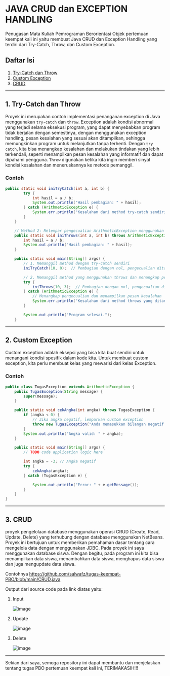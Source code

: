 
# JAVA CRUD dan EXCEPTION HANDLING
Penugasan Mata Kuliah Pemrograman Berorientasi Objek pertemuan keempat kali ini yaitu membuat Java CRUD dan Exception Handling yang terdiri dari Try-Catch, Throw, dan Custom Exception.

## Daftar Isi
1. [ Try-Catch dan Throw](https://github.com/salwafz/tugas-keempat-PBO/blob/main/ThrowsTryCatch.java)
2. [ Custom Exception](https://github.com/salwafz/tugas-keempat-PBO/blob/main/TugasException.java)
3. [ CRUD](https://github.com/salwafz/tugas-keempat-PBO/blob/main/CRUD.java)

---
## 1. Try-Catch dan Throw
Proyek ini merupakan contoh implementasi penanganan exception di Java menggunakan `try-catch` dan `throw`. Exception adalah kondisi abnormal yang terjadi selama eksekusi program, yang dapat menyebabkan program tidak berjalan dengan semestinya, dengan menggunakan exception handling, pesan kesalahan yang sesuai akan ditampilkan, sehingga memungkinkan program untuk melanjutkan tanpa terhenti.
Dengan `try catch`, kita bisa menangkap kesalahan dan melakukan tindakan yang lebih terkendali, seperti menampilkan pesan kesalahan yang informatif dan dapat dipahami pengguna.
`Throw` digunakan ketika kita ingin memberi sinyal kondisi kesalahan dan meneruskannya ke metode pemanggil.
### Contoh 
```` java
public static void iniTryCatch(int a, int b) {
        try {
            int hasil = a / b;
            System.out.println("Hasil pembagian: " + hasil);
        } catch (ArithmeticException e) {
            System.err.println("Kesalahan dari method try-catch sendiri: Pembagian dengan nol tidak diperbolehkan.");
        }
    }

    // Method 2: Melempar pengecualian ArithmeticException menggunakan throws
    public static void iniThrows(int a, int b) throws ArithmeticException {
        int hasil = a / b;
        System.out.println("Hasil pembagian: " + hasil);
    }

    public static void main(String[] args) {
        // 1. Memanggil method dengan try-catch sendiri
        iniTryCatch(10, 0);  // Pembagian dengan nol, pengecualian ditangani di dalam method

        // 2. Memanggil method yang menggunakan throws dan menangkap pengecualian di main
        try {
            iniThrows(10, 3);  // Pembagian dengan nol, pengecualian dilempar ke main
        } catch (ArithmeticException e) {
            // Menangkap pengecualian dan menampilkan pesan kesalahan
            System.err.println("Kesalahan dari method throws yang ditangkap di main: Pembagian dengan nol tidak diperbolehkan.");
        }

        System.out.println("Program selesai.");
    }
````
---
## 2. Custom Exception
Custom exception adalah eksepsi yang bisa kita buat sendiri untuk menangani kondisi spesifik dalam kode kita. Untuk membuat custom exception, kita perlu membuat kelas yang mewarisi dari kelas Exception.

### Contoh
````java
public class TugasException extends ArithmeticException {
    public TugasException(String message) {
        super(message);
    }

    public static void cekAngka(int angka) throws TugasException {
        if (angka < 0) {
            // Jika angka negatif, lemparkan custom exception
            throw new TugasException("Anda memasukkan bilangan negatif!");
        }
        System.out.println("Angka valid: " + angka);
    }

    public static void main(String[] args) {
        // TODO code application logic here

        int angka = -3; // Angka negatif
        try {
            cekAngka(angka);
        } catch (TugasException e) {

            System.out.println("Error: " + e.getMessage());
        }
    }
}
````
---
## 3. CRUD
proyek pengelolaan database menggunakan operasi CRUD (Create, Read, Update, Delete) yang terhubung dengan database menggunakan NetBeans. Proyek ini bertujuan untuk memberikan pemahaman dasar tentang cara mengelola data dengan menggunakan JDBC. Pada proyek ini saya menggunakan database siswa. Dengan begitu, pada program ini kita bisa menampilkan data siswa, menambahkan data siswa, menghapus data siswa dan juga mengupdate data siswa.

Contohnya https://github.com/salwafz/tugas-keempat-PBO/blob/main/CRUD.java

Output dari source code pada link diatas yaitu:
1. Input
   
   ![image](https://github.com/user-attachments/assets/7cbaa962-a45b-4da5-91a4-94ff5ad4bef5)
2. Update
   
   ![image](https://github.com/user-attachments/assets/755c4044-2e91-420c-8ff4-bd57c351c068)
3. Delete
   
   ![image](https://github.com/user-attachments/assets/22ec543a-d1ae-4565-9fef-008e59bdeb31)

---


Sekian dari saya, semoga repository ini dapat membantu dan menjelaskan tentang tugas PBO pertemuan keempat kali ini, TERIMAKASIH!!!


